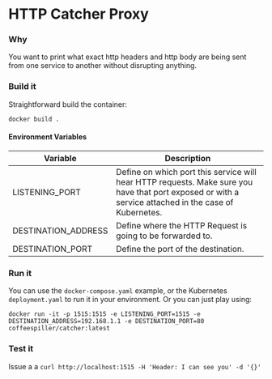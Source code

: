 # HTTP Catcher Proxy

### Why
You want to print what exact http headers and http body are being sent from one service to another without disrupting anything. 

### Build it
Straightforward build the container:

```
docker build .
```
#### Environment Variables

| Variable  | Description |
| ------------- | ------------- |
| LISTENING_PORT | Define on which port this service will hear HTTP requests. Make sure you have that port exposed or with a service attached in the case of Kubernetes. |
| DESTINATION_ADDRESS | Define where the HTTP Request is going to be forwarded to. |
| DESTINATION_PORT | Define the port of the destination. |


### Run it
You can use the `docker-compose.yaml` example, or the Kubernetes `deployment.yaml` to run it in your environment. Or you can just play using:

```
docker run -it -p 1515:1515 -e LISTENING_PORT=1515 -e DESTINATION_ADDRESS=192.168.1.1 -e DESTINATION_PORT=80 coffeespiller/catcher:latest
```

### Test it
Issue a a `curl http://localhost:1515 -H 'Header: I can see you' -d '{}'`
